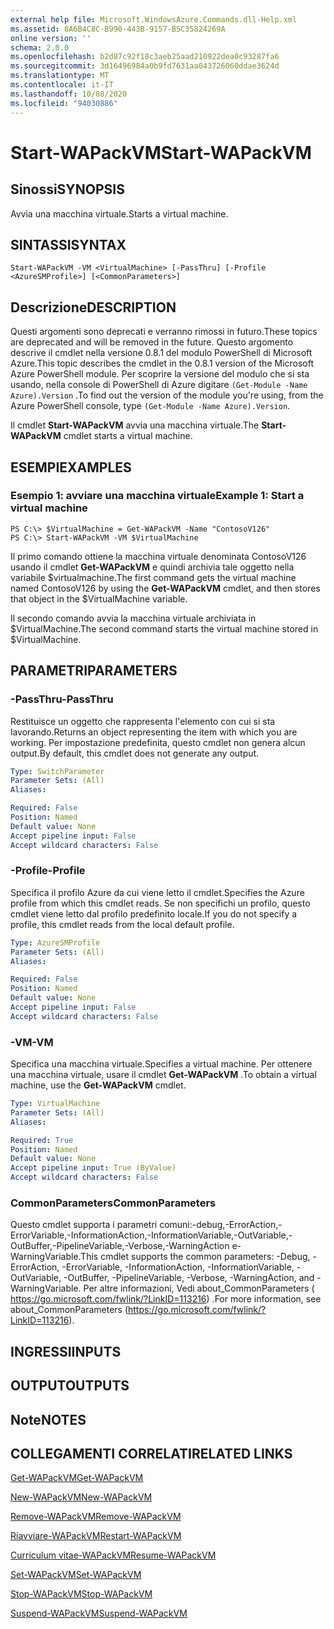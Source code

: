 ```yaml
---
external help file: Microsoft.WindowsAzure.Commands.dll-Help.xml
ms.assetid: 8A6B4C8C-B990-443B-9157-B5C35824269A
online version: ''
schema: 2.0.0
ms.openlocfilehash: b2d87c92f18c3aeb25aad210922dea0c93287fa6
ms.sourcegitcommit: 3d16496984a0b9fd7631aa043726060ddae3624d
ms.translationtype: MT
ms.contentlocale: it-IT
ms.lasthandoff: 10/08/2020
ms.locfileid: "94030886"
---
```

# <span data-ttu-id="f1b14-101">Start-WAPackVM</span><span class="sxs-lookup"><span data-stu-id="f1b14-101">Start-WAPackVM</span></span>

## <span data-ttu-id="f1b14-102">Sinossi</span><span class="sxs-lookup"><span data-stu-id="f1b14-102">SYNOPSIS</span></span>
<span data-ttu-id="f1b14-103">Avvia una macchina virtuale.</span><span class="sxs-lookup"><span data-stu-id="f1b14-103">Starts a virtual machine.</span></span>

## <span data-ttu-id="f1b14-104">SINTASSI</span><span class="sxs-lookup"><span data-stu-id="f1b14-104">SYNTAX</span></span>

```
Start-WAPackVM -VM <VirtualMachine> [-PassThru] [-Profile <AzureSMProfile>] [<CommonParameters>]
```

## <span data-ttu-id="f1b14-105">Descrizione</span><span class="sxs-lookup"><span data-stu-id="f1b14-105">DESCRIPTION</span></span>
<span data-ttu-id="f1b14-106">Questi argomenti sono deprecati e verranno rimossi in futuro.</span><span class="sxs-lookup"><span data-stu-id="f1b14-106">These topics are deprecated and will be removed in the future.</span></span>
<span data-ttu-id="f1b14-107">Questo argomento descrive il cmdlet nella versione 0.8.1 del modulo PowerShell di Microsoft Azure.</span><span class="sxs-lookup"><span data-stu-id="f1b14-107">This topic describes the cmdlet in the 0.8.1 version of the Microsoft Azure PowerShell module.</span></span>
<span data-ttu-id="f1b14-108">Per scoprire la versione del modulo che si sta usando, nella console di PowerShell di Azure digitare `(Get-Module -Name Azure).Version` .</span><span class="sxs-lookup"><span data-stu-id="f1b14-108">To find out the version of the module you're using, from the Azure PowerShell console, type `(Get-Module -Name Azure).Version`.</span></span>

<span data-ttu-id="f1b14-109">Il cmdlet **Start-WAPackVM** avvia una macchina virtuale.</span><span class="sxs-lookup"><span data-stu-id="f1b14-109">The **Start-WAPackVM** cmdlet starts a virtual machine.</span></span>

## <span data-ttu-id="f1b14-110">ESEMPI</span><span class="sxs-lookup"><span data-stu-id="f1b14-110">EXAMPLES</span></span>

### <span data-ttu-id="f1b14-111">Esempio 1: avviare una macchina virtuale</span><span class="sxs-lookup"><span data-stu-id="f1b14-111">Example 1: Start a virtual machine</span></span>
```
PS C:\> $VirtualMachine = Get-WAPackVM -Name "ContosoV126"
PS C:\> Start-WAPackVM -VM $VirtualMachine
```

<span data-ttu-id="f1b14-112">Il primo comando ottiene la macchina virtuale denominata ContosoV126 usando il cmdlet **Get-WAPackVM** e quindi archivia tale oggetto nella variabile $virtualmachine.</span><span class="sxs-lookup"><span data-stu-id="f1b14-112">The first command gets the virtual machine named ContosoV126 by using the **Get-WAPackVM** cmdlet, and then stores that object in the $VirtualMachine variable.</span></span>

<span data-ttu-id="f1b14-113">Il secondo comando avvia la macchina virtuale archiviata in $VirtualMachine.</span><span class="sxs-lookup"><span data-stu-id="f1b14-113">The second command starts the virtual machine stored in $VirtualMachine.</span></span>

## <span data-ttu-id="f1b14-114">PARAMETRI</span><span class="sxs-lookup"><span data-stu-id="f1b14-114">PARAMETERS</span></span>

### <span data-ttu-id="f1b14-115">-PassThru</span><span class="sxs-lookup"><span data-stu-id="f1b14-115">-PassThru</span></span>
<span data-ttu-id="f1b14-116">Restituisce un oggetto che rappresenta l'elemento con cui si sta lavorando.</span><span class="sxs-lookup"><span data-stu-id="f1b14-116">Returns an object representing the item with which you are working.</span></span>
<span data-ttu-id="f1b14-117">Per impostazione predefinita, questo cmdlet non genera alcun output.</span><span class="sxs-lookup"><span data-stu-id="f1b14-117">By default, this cmdlet does not generate any output.</span></span>

```yaml
Type: SwitchParameter
Parameter Sets: (All)
Aliases:

Required: False
Position: Named
Default value: None
Accept pipeline input: False
Accept wildcard characters: False
```

### <span data-ttu-id="f1b14-118">-Profile</span><span class="sxs-lookup"><span data-stu-id="f1b14-118">-Profile</span></span>
<span data-ttu-id="f1b14-119">Specifica il profilo Azure da cui viene letto il cmdlet.</span><span class="sxs-lookup"><span data-stu-id="f1b14-119">Specifies the Azure profile from which this cmdlet reads.</span></span>
<span data-ttu-id="f1b14-120">Se non specifichi un profilo, questo cmdlet viene letto dal profilo predefinito locale.</span><span class="sxs-lookup"><span data-stu-id="f1b14-120">If you do not specify a profile, this cmdlet reads from the local default profile.</span></span>

```yaml
Type: AzureSMProfile
Parameter Sets: (All)
Aliases:

Required: False
Position: Named
Default value: None
Accept pipeline input: False
Accept wildcard characters: False
```

### <span data-ttu-id="f1b14-121">-VM</span><span class="sxs-lookup"><span data-stu-id="f1b14-121">-VM</span></span>
<span data-ttu-id="f1b14-122">Specifica una macchina virtuale.</span><span class="sxs-lookup"><span data-stu-id="f1b14-122">Specifies a virtual machine.</span></span>
<span data-ttu-id="f1b14-123">Per ottenere una macchina virtuale, usare il cmdlet **Get-WAPackVM** .</span><span class="sxs-lookup"><span data-stu-id="f1b14-123">To obtain a virtual machine, use the **Get-WAPackVM** cmdlet.</span></span>

```yaml
Type: VirtualMachine
Parameter Sets: (All)
Aliases:

Required: True
Position: Named
Default value: None
Accept pipeline input: True (ByValue)
Accept wildcard characters: False
```

### <span data-ttu-id="f1b14-124">CommonParameters</span><span class="sxs-lookup"><span data-stu-id="f1b14-124">CommonParameters</span></span>
<span data-ttu-id="f1b14-125">Questo cmdlet supporta i parametri comuni:-debug,-ErrorAction,-ErrorVariable,-InformationAction,-InformationVariable,-OutVariable,-OutBuffer,-PipelineVariable,-Verbose,-WarningAction e-WarningVariable.</span><span class="sxs-lookup"><span data-stu-id="f1b14-125">This cmdlet supports the common parameters: -Debug, -ErrorAction, -ErrorVariable, -InformationAction, -InformationVariable, -OutVariable, -OutBuffer, -PipelineVariable, -Verbose, -WarningAction, and -WarningVariable.</span></span> <span data-ttu-id="f1b14-126">Per altre informazioni, Vedi about_CommonParameters ( https://go.microsoft.com/fwlink/?LinkID=113216) .</span><span class="sxs-lookup"><span data-stu-id="f1b14-126">For more information, see about_CommonParameters (https://go.microsoft.com/fwlink/?LinkID=113216).</span></span>

## <span data-ttu-id="f1b14-127">INGRESSI</span><span class="sxs-lookup"><span data-stu-id="f1b14-127">INPUTS</span></span>

## <span data-ttu-id="f1b14-128">OUTPUT</span><span class="sxs-lookup"><span data-stu-id="f1b14-128">OUTPUTS</span></span>

## <span data-ttu-id="f1b14-129">Note</span><span class="sxs-lookup"><span data-stu-id="f1b14-129">NOTES</span></span>

## <span data-ttu-id="f1b14-130">COLLEGAMENTI CORRELATI</span><span class="sxs-lookup"><span data-stu-id="f1b14-130">RELATED LINKS</span></span>

[<span data-ttu-id="f1b14-131">Get-WAPackVM</span><span class="sxs-lookup"><span data-stu-id="f1b14-131">Get-WAPackVM</span></span>](./Get-WAPackVM.md)

[<span data-ttu-id="f1b14-132">New-WAPackVM</span><span class="sxs-lookup"><span data-stu-id="f1b14-132">New-WAPackVM</span></span>](./New-WAPackVM.md)

[<span data-ttu-id="f1b14-133">Remove-WAPackVM</span><span class="sxs-lookup"><span data-stu-id="f1b14-133">Remove-WAPackVM</span></span>](./Remove-WAPackVM.md)

[<span data-ttu-id="f1b14-134">Riavviare-WAPackVM</span><span class="sxs-lookup"><span data-stu-id="f1b14-134">Restart-WAPackVM</span></span>](./Restart-WAPackVM.md)

[<span data-ttu-id="f1b14-135">Curriculum vitae-WAPackVM</span><span class="sxs-lookup"><span data-stu-id="f1b14-135">Resume-WAPackVM</span></span>](./Resume-WAPackVM.md)

[<span data-ttu-id="f1b14-136">Set-WAPackVM</span><span class="sxs-lookup"><span data-stu-id="f1b14-136">Set-WAPackVM</span></span>](./Set-WAPackVM.md)

[<span data-ttu-id="f1b14-137">Stop-WAPackVM</span><span class="sxs-lookup"><span data-stu-id="f1b14-137">Stop-WAPackVM</span></span>](./Stop-WAPackVM.md)

[<span data-ttu-id="f1b14-138">Suspend-WAPackVM</span><span class="sxs-lookup"><span data-stu-id="f1b14-138">Suspend-WAPackVM</span></span>](./Suspend-WAPackVM.md)


